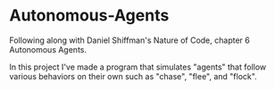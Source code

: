 # Autonomous-Agents
Following along with Daniel Shiffman's Nature of Code, chapter 6 Autonomous Agents.

In this project I've made a program that simulates "agents" that follow various behaviors on their own such as "chase", "flee", and "flock".
